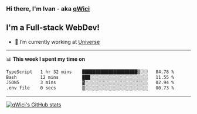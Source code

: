 ### Hi there, I'm Ivan - aka [qWici][website]

## I'm a Full-stack WebDev!
- 🔭 I’m currently working at [Universe][universe]

---

📊 **This week I spent my time on**
<!--START_SECTION:waka-->

```txt
TypeScript   1 hr 32 mins    █████████████████████▒░░░   84.78 %
Bash         12 mins         ███░░░░░░░░░░░░░░░░░░░░░░   11.55 %
JSON5        3 mins          ▓░░░░░░░░░░░░░░░░░░░░░░░░   02.94 %
.env file    0 secs          ▒░░░░░░░░░░░░░░░░░░░░░░░░   00.73 %
```

<!--END_SECTION:waka-->

---

[![qWici's GitHub stats](https://github-readme-stats.vercel.app/api?username=qWici)](https://github.com/qWici/github-readme-stats)

[website]: https://devkucher.com
[twitter]: https://twitter.com/KucherDev
[linkedin]: https://www.linkedin.com/in/ivankucher
[universe]: https://universeapps.limited
